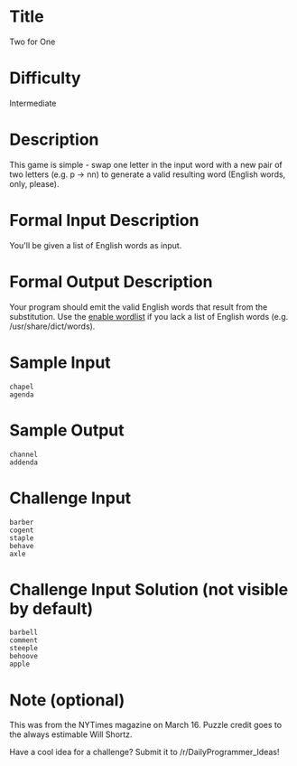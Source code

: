 # Title

Two for One

# Difficulty

Intermediate

# Description

This game is simple - swap one letter in the input word with a new pair of two letters (e.g. p -&gt; nn) to generate a valid resulting word (English words, only, please). 

# Formal Input Description

You'll be given a list of English words as input.

# Formal Output Description

Your program should emit the valid English words that result from the substitution. Use the [enable wordlist](https://code.google.com/p/dotnetperls-controls/downloads/detail?name=enable1.txt) if you lack a list of English words (e.g. /usr/share/dict/words).

# Sample Input

    chapel
    agenda

# Sample Output

    channel
    addenda

# Challenge Input

    barber
    cogent
    staple
    behave
    axle

# Challenge Input Solution (not visible by default)

    barbell
    comment
    steeple
    behoove
    apple

# Note (optional)

This was from the NYTimes magazine on March 16. Puzzle credit goes to the always estimable Will Shortz. 

Have a cool idea for a challenge? Submit it to /r/DailyProgrammer_Ideas!
